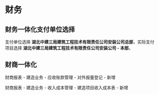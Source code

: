 # 财务

## 财务一体化支付单位选择

支付单位选择 **湖北中建三局建筑工程技术有限责任公司安装公司总部**，实际支付项目选择 **湖北中建三局建筑工程技术有限责任公司安装公司 - 本部**。

## 财商一体化

财商报表 - 建造业务 - 应收账款管理 - 对外报量登记 - 新增

财商报表 - 建造业务 - 收入成本管理 - 建造项目收入成本表 - 新增
